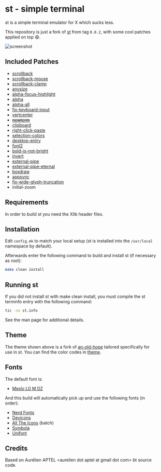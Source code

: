 # st - simple terminal

st is a simple terminal emulator for X which sucks less.

This repository is just a fork of [st](https://git.suckless.org/st) from tag `0.8.2`,
with some cool patches applied on top :smile:.

<img src="./.github/screenshot.png" alt="screenshot" />

## Included Patches

- [scrollback](https://st.suckless.org/patches/scrollback/)
- [scrollback-mouse](https://st.suckless.org/patches/scrollback/)
- [scrollback-clamp](https://github.com/mohkale/st/commit/8bc34c845d7ed8e646aeaa39a1f9feb561b9072f)
- [anysize](https://st.suckless.org/patches/anysize/)
- [alpha-focus-highlight](https://st.suckless.org/patches/alpha_focus_highlight/)
- [alpha](https://st.suckless.org/patches/alpha/)
- [alpha-all](https://github.com/mohkale/st/commit/dc775e23baeb246367eb2be06fcac5b12b01b523)
- [fix-keyboard-input](https://st.suckless.org/patches/fix_keyboard_input/)
- [vertcenter](https://st.suckless.org/patches/vertcenter/)
- ~~[newterm](https://st.suckless.org/patches/newterm/)~~
- [clipboard](https://st.suckless.org/patches/clipboard/)
- [right-click-paste](https://st.suckless.org/patches/rightclickpaste/)
- [selection-colors](https://st.suckless.org/patches/selectioncolors/)
- [desktop-entry](https://st.suckless.org/patches/desktopentry/)
- [font2](https://st.suckless.org/patches/font2/)
- [bold-is-not-bright](https://st.suckless.org/patches/bold-is-not-bright/)
- [invert](https://st.suckless.org/patches/invert/)
- [external-pipe](https://st.suckless.org/patches/externalpipe/)
- [external-pipe-eternal](https://st.suckless.org/patches/externalpipe/)
- [boxdraw](https://st.suckless.org/patches/boxdraw/)
- [appsync](https://st.suckless.org/patches/sync/)
- [fix-wide-glyph-truncation](https://github.com/Dreomite/st/commit/e3b821dcb3511d60341dec35ee05a4a0abfef7f2)
- initial-zoom

## Requirements

In order to build st you need the Xlib header files.

## Installation

Edit `config.mk` to match your local setup (st is installed into
the `/usr/local` namespace by default).

Afterwards enter the following command to build and install st (if
necessary as root):

```sh
make clean install
```

## Running st

If you did not install st with make clean install, you must compile
the st terminfo entry with the following command:

```sh
tic -sx st.info
```

See the man page for additional details.

## Theme

The theme shown above is a fork of [an-old-hope][aoh] tailored specifically for
use in st. You can find the color codes in [theme](./theme.h).

[aoh]: https://github.com/mohkale/an-old-hope-theme

## Fonts

The default font is:

- [Meslo LG M DZ](https://www.fontmirror.com/meslo-lg-dz)

And this build will automatically pick up and use the following fonts (in order):

- [Nerd Fonts](https://github.com/ryanoasis/nerd-fonts)
- [Devicons](https://devicon.dev/)
- [All The Icons](https://github.com/domtronn/all-the-icons.el/tree/6917b08f64dd8487e23769433d6cb9ba11f4152f/fonts) (batch)
- [Symbola](https://fontlibrary.org/en/font/symbola)
- [Unifont](https://unifoundry.com/unifont/)

## Credits

Based on Aurélien APTEL &lt;aurelien dot aptel at gmail dot com&gt; bt source code.
